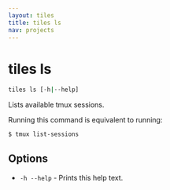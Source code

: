 ```yaml
---
layout: tiles
title: tiles ls
nav: projects
---
```


# tiles ls

```sh
tiles ls [-h|--help]
```

Lists available tmux sessions.

Running this command is equivalent to running:

```sh
$ tmux list-sessions
```

## Options

* `-h --help` - Prints this help text.
